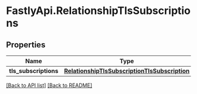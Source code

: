 # FastlyApi.RelationshipTlsSubscriptions

## Properties

Name | Type | Description | Notes
------------ | ------------- | ------------- | -------------
**tls_subscriptions** | [**RelationshipTlsSubscriptionTlsSubscription**](RelationshipTlsSubscriptionTlsSubscription.md) |  | [optional] 



[[Back to API list]](../../README.md#endpoints) [[Back to README]](../../README.md)
